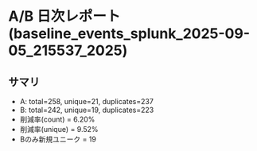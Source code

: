 # A/B 日次レポート (baseline_events_splunk_2025-09-05_215537_2025)

## サマリ
- A: total=258, unique=21, duplicates=237
- B: total=242, unique=19, duplicates=223
- 削減率(count) = 6.20%
- 削減率(unique) = 9.52%
- Bのみ新規ユニーク = 19
